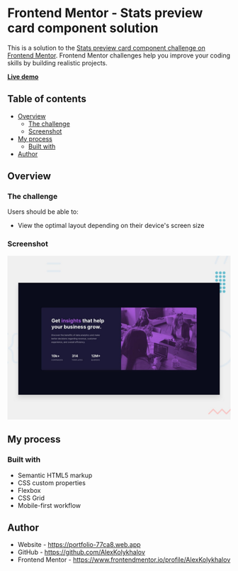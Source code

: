 # Frontend Mentor - Stats preview card component solution

This is a solution to the [Stats preview card component challenge on Frontend Mentor](https://www.frontendmentor.io/challenges/stats-preview-card-component-8JqbgoU62). Frontend Mentor challenges help you improve your coding skills by building realistic projects. 

[__Live demo__](https://alexkolykhalov.github.io/frontendmentor.io-solutions/newbie/stats-preview-card-component-main/)

## Table of contents

- [Overview](#overview)
  - [The challenge](#the-challenge)
  - [Screenshot](#screenshot)
- [My process](#my-process)
  - [Built with](#built-with)
- [Author](#author)

## Overview

### The challenge

Users should be able to:

- View the optimal layout depending on their device's screen size

### Screenshot

![](./design/desktop-preview.jpg)

## My process

### Built with

- Semantic HTML5 markup
- CSS custom properties
- Flexbox
- CSS Grid
- Mobile-first workflow

## Author

- Website - https://portfolio-77ca8.web.app
- GitHub - https://github.com/AlexKolykhalov
- Frontend Mentor - https://www.frontendmentor.io/profile/AlexKolykhalov